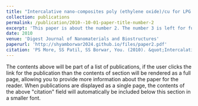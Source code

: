 ```yaml
---
title: "Intercalative nano-composites poly (ethylene oxide)/cu for LPG sensing application"
collection: publications
permalink: /publication/2010--10-01-paper-title-number-2
excerpt: 'This paper is about the number 2. The number 3 is left for future work.'
date: 2010
venue: 'Digest Journal of Nanomaterials and Biostructures'
paperurl: 'http://shyamborwar2024.github.io/files/paper2.pdf'
citation: 'PS More, SS Patil, SS Borwar, You. (2010). &quot;Intercalative nano-composites poly (ethylene oxide)/cu for LPG sensing application.&quot; <i>Digest Journal of Nanomaterials and Biostructures</i>. 1(2).'
---
```


The contents above will be part of a list of publications, if the user clicks the link for the publication than the contents of section will be rendered as a full page, allowing you to provide more information about the paper for the reader. When publications are displayed as a single page, the contents of the above "citation" field will automatically be included below this section in a smaller font.
